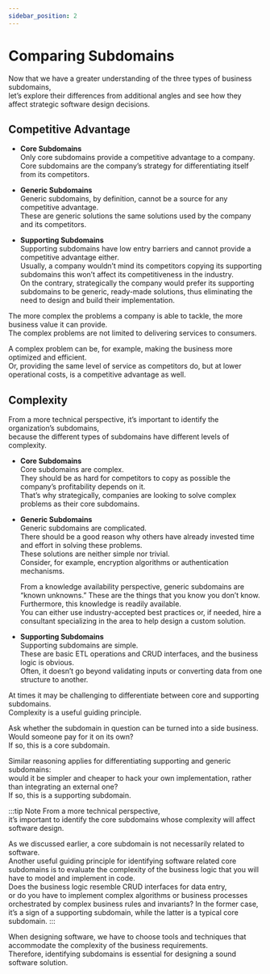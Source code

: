 ```yaml
---
sidebar_position: 2
---
```


# Comparing Subdomains

Now that we have a greater understanding of the three types of business subdomains,  
let’s explore their differences from additional angles and see how they affect strategic software design decisions.

## Competitive Advantage

- **Core Subdomains**  
  Only core subdomains provide a competitive advantage to a company.  
  Core subdomains are the company’s strategy for differentiating itself from its competitors.

- **Generic Subdomains**  
  Generic subdomains, by definition, cannot be a source for any competitive advantage.  
  These are generic solutions the same solutions used by the company and its competitors.

- **Supporting Subdomains**  
  Supporting subdomains have low entry barriers and cannot provide a competitive advantage either.  
  Usually, a company wouldn’t mind its competitors copying its supporting subdomains this won’t affect its competitiveness in the industry.  
  On the contrary, strategically the company would prefer its supporting subdomains to be generic, ready-made solutions, thus eliminating the need to design and build their implementation.

The more complex the problems a company is able to tackle, the more business value it can provide.  
The complex problems are not limited to delivering services to consumers.

A complex problem can be, for example, making the business more optimized and efficient.  
Or, providing the same level of service as competitors do, but at lower operational costs, is a competitive advantage as well.

## Complexity

From a more technical perspective, it’s important to identify the organization’s subdomains,  
because the different types of subdomains have different levels of complexity.

- **Core Subdomains**  
  Core subdomains are complex.  
  They should be as hard for competitors to copy as possible the company’s profitability depends on it.  
  That’s why strategically, companies are looking to solve complex problems as their core subdomains.

- **Generic Subdomains**  
  Generic subdomains are complicated.  
  There should be a good reason why others have already invested time and effort in solving these problems.  
  These solutions are neither simple nor trivial.  
  Consider, for example, encryption algorithms or authentication mechanisms.

  From a knowledge availability perspective, generic subdomains are “known unknowns.”
  These are the things that you know you don’t know. Furthermore, this knowledge is readily available.  
  You can either use industry-accepted best practices or, if needed, hire a consultant specializing in the area to help design a custom solution.

- **Supporting Subdomains**  
  Supporting subdomains are simple.  
  These are basic ETL operations and CRUD interfaces, and the business logic is obvious.  
  Often, it doesn’t go beyond validating inputs or converting data from one structure to another.

At times it may be challenging to differentiate between core and supporting subdomains.  
Complexity is a useful guiding principle.

Ask whether the subdomain in question can be turned into a side business.  
Would someone pay for it on its own?  
If so, this is a core subdomain.

Similar reasoning applies for differentiating supporting and generic subdomains:  
would it be simpler and cheaper to hack your own implementation, rather than integrating an external one?  
If so, this is a supporting subdomain.

:::tip Note
From a more technical perspective,  
it’s important to identify the core subdomains whose complexity will affect software design.

As we discussed earlier, a core subdomain is not necessarily related to software.  
Another useful guiding principle for identifying software related core subdomains is to evaluate the complexity of the business logic that you will have to model and implement in code.  
Does the business logic resemble CRUD interfaces for data entry,  
or do you have to implement complex algorithms or business processes orchestrated by complex business rules and invariants?
In the former case, it’s a sign of a supporting subdomain, while the latter is a typical core subdomain.
:::

When designing software, we have to choose tools and techniques that accommodate the complexity of the business requirements.  
Therefore, identifying subdomains is essential for designing a sound software solution.

